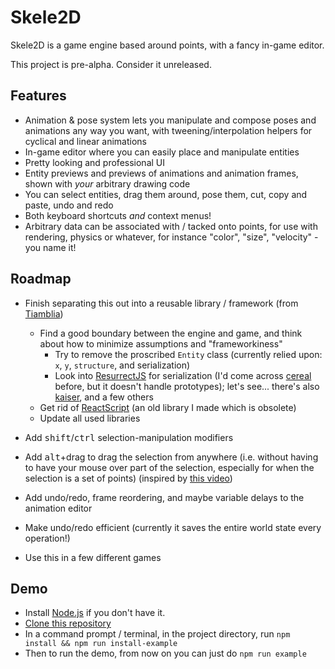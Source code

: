 # Skele2D

Skele2D is a game engine based around points, with a fancy in-game editor.

This project is pre-alpha. Consider it unreleased.

## Features

* Animation & pose system lets you manipulate and compose poses and animations any way you want,
with tweening/interpolation helpers for cyclical and linear animations
* In-game editor where you can easily place and manipulate entities
* Pretty looking and professional UI
* Entity previews and previews of animations and animation frames, shown with *your* arbitrary drawing code
* You can select entities, drag them around, pose them, cut, copy and paste, undo and redo
* Both keyboard shortcuts *and* context menus!
* Arbitrary data can be associated with / tacked onto points, for use with rendering, physics or whatever, for instance "color", "size", "velocity" - you name it!

## Roadmap

* Finish separating this out into a reusable library / framework (from [Tiamblia](https://github.com/1j01/tiamblia-game))
	* Find a good boundary between the engine and game, and think about how to minimize assumptions and "frameworkiness"
		 * Try to remove the proscribed `Entity` class (currently relied upon: `x`, `y`, `structure`, and serialization)
		 * Look into [ResurrectJS](https://github.com/skeeto/resurrect-js) for serialization (I'd come across [cereal](https://github.com/atomizejs/cereal) before, but it doesn't handle prototypes); let's see... there's also [kaiser](https://www.npmjs.com/package/kaiser), and a few others
	* Get rid of [ReactScript](https://github.com/1j01/react-script) (an old library I made which is obsolete)
	* Update all used libraries

* Add <kbd>shift</kbd>/<kbd>ctrl</kbd> selection-manipulation modifiers

* Add <kbd>alt</kbd>+drag to drag the selection from anywhere (i.e. without having to have your mouse over part of the selection, especially for when the selection is a set of points) (inspired by [this video](https://youtu.be/elws59R9CrM))

* Add undo/redo, frame reordering, and maybe variable delays to the animation editor

* Make undo/redo efficient (currently it saves the entire world state every operation!)

* Use this in a few different games

## Demo

* Install [Node.js](https://nodejs.org/) if you don't have it.
* [Clone this repository](https://help.github.com/articles/cloning-a-repository/)
* In a command prompt / terminal, in the project directory, run `npm install && npm run install-example`
* Then to run the demo, from now on you can just do `npm run example`
